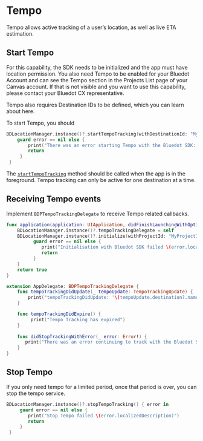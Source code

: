 Tempo
===========

Tempo allows active tracking of a user’s location, as well as live ETA estimation.

Start Tempo
-----------

For this capability, the SDK needs to be initialized and the app must have location permission. You also need Tempo to be enabled for your Bluedot Account and can see the Tempo section in the Projects List page of your Canvas account. If that is not visible and you want to use this capability, please contact your Bluedot CX representative.

Tempo also requires Destination IDs to be defined, which you can learn about here.

To start Tempo, you should

```swift
BDLocationManager.instance()?.startTempoTracking(withDestinationId: "MyDestinationId") { error in
    guard error == nil else {
        print("There was an error starting Tempo with the Bluedot SDK: \(error.localizedDescription)")
        return
     }
 }
```

The [`startTempoTracking`](https://ios-docs.bluedot.io/Classes/BDLocationManager.html#/c:objc(cs)BDLocationManager(im)startTempoTrackingWithDestinationId:completion:) method should be called when the app is in the foreground. Tempo tracking can only be active for one destination at a time.

Receiving Tempo events
----------------------

Implement `BDPTempoTrackingDelegate` to receive Tempo related callbacks.

```swift
func application(application: UIApplication, didFinishLaunchingWithOptions launchOptions: [NSObject: AnyObject]?) -> Bool {
    BDLocationManager.instance()?.tempoTrackingDelegate = self
    BDLocationManager.instance()?.initialize(withProjectId: "MyProjectId") { error in
          guard error == nil else {
             print("Initialisation with Bluedot SDK failed \(error.localizedDescription)")
             return
          }
    }
    return true
}

extension AppDelegate: BDPTempoTrackingDelegate {
    func tempoTrackingDidUpdate(_ tempoUpdate: TempoTrackingUpdate) {
        print("tempoTrackingDidUpdate: '\(tempoUpdate.destination?.name ?? "")' - eta:\(tempoUpdate.eta) minutes")
    }

    func tempoTrackingDidExpire() {
         print("Tempo Tracking has expired") 
    }
    
    func didStopTrackingWithError(_ error: Error!) {
       print("There was an error continuing to track with the Bluedot SDK: \(error.localizedDescription)") 
    }
}
```

Stop Tempo
----------

If you only need tempo for a limited period, once that period is over, you can stop the tempo service.

```swift
BDLocationManager.instance()?.stopTempoTracking() { error in
     guard error == nil else {
        print("Stop Tempo failed \(error.localizedDescription)")
        return
     }
 }
```